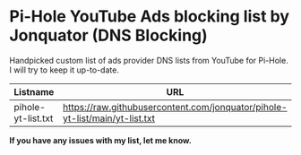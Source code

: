 # Pi-Hole YouTube Ads blocking list by Jonquator (DNS Blocking)
Handpicked custom list of ads provider DNS lists from YouTube for Pi-Hole. I will try to keep it up-to-date.

|Listname|URL|
|--|--|
|pihole-yt-list.txt|https://raw.githubusercontent.com/jonquator/pihole-yt-list/main/yt-list.txt|


**If you have any issues with my list, let me know.**
